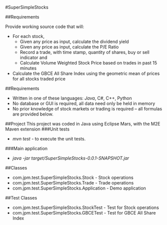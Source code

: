 #SuperSimpleStocks

##Requirements

Provide working source code that will:
* For each stock, 
	* Given any price as input, calculate the dividend yield
    * Given any price as input, calculate the P/E Ratio
    * Record a trade, with time stamp, quantity of shares, buy or sell indicator and 
    * Calculate Volume Weighted Stock Price based on trades in past 15 minutes
* Calculate the GBCE All Share Index using the geometric mean of prices for all stocks traded price

##Requirements
* Written in one of these languages: _Java_, C#, C++, Python
* No database or GUI is required, all data need only be held in memory
* No prior knowledge of stock markets or trading is required – all formulas are provided below.

##Project
This project was coded in Java using Eclipse Mars, with the M2E Maven extension
###Unit tests
* _mvn test_ - to execute the unit tests.

###Main application
* _java -jar target/SuperSimpleStocks-0.0.1-SNAPSHOT.jar_

##Classes
* com.jpm.test.SuperSimpleStocks.Stock - Stock operations
* com.jpm.test.SuperSimpleStocks.Trade - Trade operations
* com.jpm.test.SuperSimpleStocks.Application - Demo application

##Test Classes
* com.jpm.test.SuperSimpleStocks.StockTest - Test for Stock operations
* com.jpm.test.SuperSimpleStocks.GBCETest - Test for GBCE All Share Index